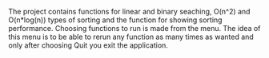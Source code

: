 The project contains functions for linear and binary seaching, O(n^2) and O(n*log(n)) types of sorting and the function for showing sorting performance.
Choosing functions to run is made from the menu. The idea of this menu is to be able to rerun any function as many times as wanted and only after choosing Quit you exit the application.
